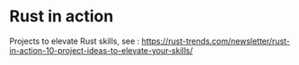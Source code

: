# Rust in action
Projects to elevate Rust skills, see : https://rust-trends.com/newsletter/rust-in-action-10-project-ideas-to-elevate-your-skills/
